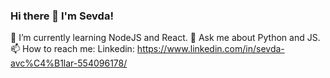 ### Hi there 👋 I'm Sevda!


🌱 I’m currently learning NodeJS and React.
💬 Ask me about Python and JS.
📫 How to reach me: Linkedin: https://www.linkedin.com/in/sevda-avc%C4%B1lar-554096178/


